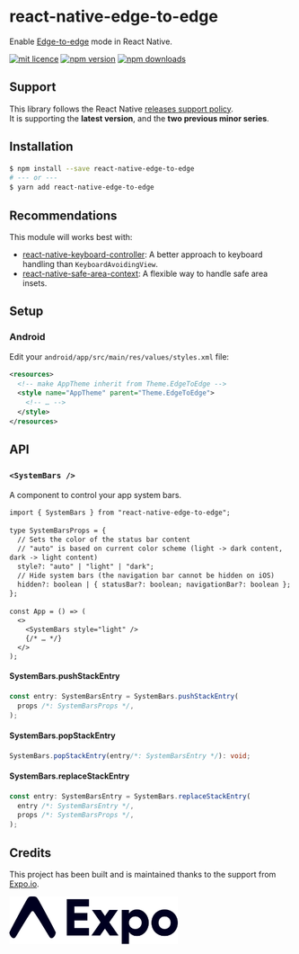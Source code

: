# react-native-edge-to-edge

Enable [Edge-to-edge](https://developer.android.com/develop/ui/views/layout/edge-to-edge) mode in React Native.

[![mit licence](https://img.shields.io/dub/l/vibe-d.svg?style=for-the-badge)](https://github.com/zoontek/react-native-edge-to-edge/blob/main/LICENSE)
[![npm version](https://img.shields.io/npm/v/react-native-edge-to-edge?style=for-the-badge)](https://www.npmjs.org/package/react-native-edge-to-edge)
[![npm downloads](https://img.shields.io/npm/dt/react-native-edge-to-edge.svg?label=downloads&style=for-the-badge)](https://www.npmjs.org/package/react-native-edge-to-edge)

## Support

This library follows the React Native [releases support policy](https://github.com/reactwg/react-native-releases/blob/main/docs/support.md).<br>
It is supporting the **latest version**, and the **two previous minor series**.

## Installation

```bash
$ npm install --save react-native-edge-to-edge
# --- or ---
$ yarn add react-native-edge-to-edge
```

## Recommendations

This module will works best with:

- [react-native-keyboard-controller](https://github.com/kirillzyusko/react-native-keyboard-controller): A better approach to keyboard handling than `KeyboardAvoidingView`.
- [react-native-safe-area-context](https://github.com/th3rdwave/react-native-safe-area-context): A flexible way to handle safe area insets.

## Setup

### Android

Edit your `android/app/src/main/res/values/styles.xml` file:<br>

```xml
<resources>
  <!-- make AppTheme inherit from Theme.EdgeToEdge -->
  <style name="AppTheme" parent="Theme.EdgeToEdge">
    <!-- … -->
  </style>
</resources>
```

## API

### `<SystemBars />`

A component to control your app system bars.

```tsx
import { SystemBars } from "react-native-edge-to-edge";

type SystemBarsProps = {
  // Sets the color of the status bar content
  // "auto" is based on current color scheme (light -> dark content, dark -> light content)
  style?: "auto" | "light" | "dark";
  // Hide system bars (the navigation bar cannot be hidden on iOS)
  hidden?: boolean | { statusBar?: boolean; navigationBar?: boolean };
};

const App = () => (
  <>
    <SystemBars style="light" />
    {/* … */}
  </>
);
```

#### SystemBars.pushStackEntry

```ts
const entry: SystemBarsEntry = SystemBars.pushStackEntry(
  props /*: SystemBarsProps */,
);
```

#### SystemBars.popStackEntry

```ts
SystemBars.popStackEntry(entry/*: SystemBarsEntry */): void;
```

#### SystemBars.replaceStackEntry

```ts
const entry: SystemBarsEntry = SystemBars.replaceStackEntry(
  entry /*: SystemBarsEntry */,
  props /*: SystemBarsProps */,
);
```

## Credits

This project has been built and is maintained thanks to the support from [Expo.io](https://expo.io).

<a href="https://expo.io">
  <img width="300" src="./docs/expo.svg" alt="Expo">
</a>
